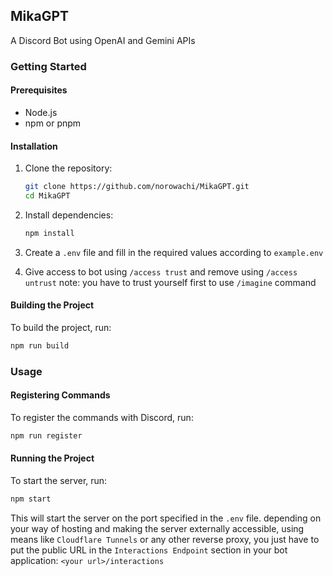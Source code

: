## MikaGPT

A Discord Bot using OpenAI and Gemini APIs

### Getting Started

#### Prerequisites

- Node.js
- npm or pnpm

#### Installation

1. Clone the repository:

   ```sh
   git clone https://github.com/norowachi/MikaGPT.git
   cd MikaGPT
   ```

2. Install dependencies:

   ```sh
   npm install
   ```

3. Create a `.env` file and fill in the required values according to `example.env`

4. Give access to bot using `/access trust` and remove using `/access untrust`
   note: you have to trust yourself first to use `/imagine` command

#### Building the Project

To build the project, run:

```sh
npm run build
```

### Usage

#### Registering Commands

To register the commands with Discord, run:

```sh
npm run register
```

#### Running the Project

To start the server, run:

```sh
npm start
```

This will start the server on the port specified in the `.env` file.
depending on your way of hosting and making the server externally accessible, using means like `Cloudflare Tunnels` or any other reverse proxy, you just have to put the public URL in the `Interactions Endpoint` section in your bot application: `<your url>/interactions`
